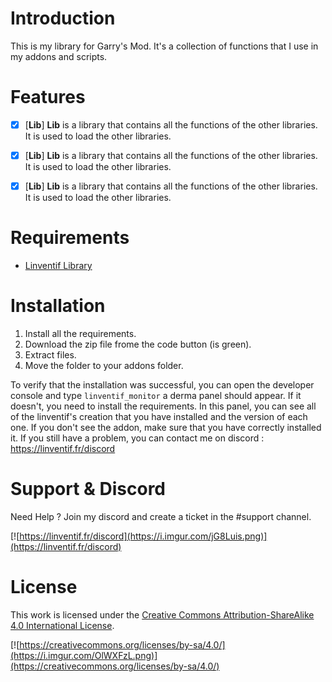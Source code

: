# Introduction

This is my library for Garry's Mod. It's a collection of functions that I use in my addons and scripts.

# Features

- [x] [**Lib**] **Lib** is a library that contains all the functions of the other libraries. It is used to load the other libraries.

- [x] [**Lib**] **Lib** is a library that contains all the functions of the other libraries. It is used to load the other libraries.

- [x] [**Lib**] **Lib** is a library that contains all the functions of the other libraries. It is used to load the other libraries.

# Requirements

- [Linventif Library](https://github.com/linventif/gmod-lib)

# Installation

1. Install all the requirements.
2. Download the zip file frome the code button (is green).
3. Extract files.
4. Move the folder to your addons folder.

To verify that the installation was successful, you can open the developer console and type `linventif_monitor` a derma panel should appear. If it doesn't, you need to install the requirements. In this panel, you can see all of the linventif's creation that you have installed and the version of each one. If you don't see the addon, make sure that you have correctly installed it. If you still have a problem, you can contact me on discord : https://linventif.fr/discord

# Support & Discord

Need Help ? Join my discord and create a ticket in the #support channel.

[![https://linventif.fr/discord](https://i.imgur.com/jG8Luis.png)](https://linventif.fr/discord)

# License

This work is licensed under the [Creative Commons Attribution-ShareAlike 4.0 International License](https://creativecommons.org/licenses/by-sa/4.0/).

[![https://creativecommons.org/licenses/by-sa/4.0/](https://i.imgur.com/OlWXFzL.png)](https://creativecommons.org/licenses/by-sa/4.0/)